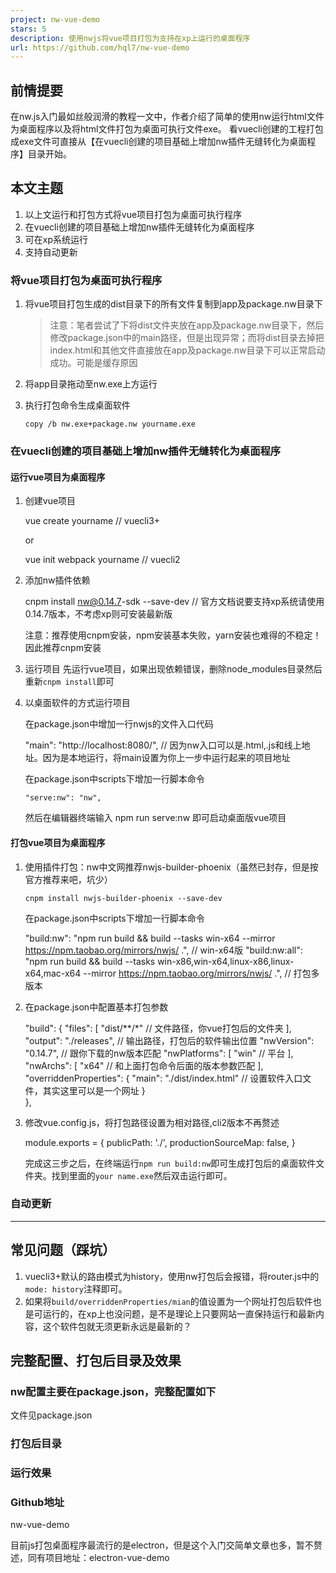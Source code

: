 ```yaml
---
project: nw-vue-demo
stars: 5
description: 使用nwjs将vue项目打包为支持在xp上运行的桌面程序
url: https://github.com/hql7/nw-vue-demo
---
```


前情提要
----

在nw.js入门最如丝般润滑的教程一文中，作者介绍了简单的使用nw运行html文件为桌面程序以及将html文件打包为桌面可执行文件exe。 看vuecli创建的工程打包成exe文件可直接从【在vuecli创建的项目基础上增加nw插件无缝转化为桌面程序】目录开始。

本文主题
----

1.  以上文运行和打包方式将vue项目打包为桌面可执行程序
2.  在vuecli创建的项目基础上增加nw插件无缝转化为桌面程序
3.  可在xp系统运行
4.  支持自动更新

### 将vue项目打包为桌面可执行程序

1.  将vue项目打包生成的dist目录下的所有文件复制到app及package.nw目录下
    
    > 注意：笔者尝试了下将dist文件夹放在app及package.nw目录下，然后修改package.json中的main路径，但是出现异常；而将dist目录去掉把index.html和其他文件直接放在app及package.nw目录下可以正常启动成功。可能是缓存原因
    
2.  将app目录拖动至nw.exe上方运行
    
3.  执行打包命令生成桌面软件
    
    ```
    copy /b nw.exe+package.nw yourname.exe
    ```
    

### 在vuecli创建的项目基础上增加nw插件无缝转化为桌面程序

#### 运行vue项目为桌面程序

1.  创建vue项目
    
    vue create yourname  // vuecli3+
    
    or
    
    vue init webpack yourname // vuecli2
    
2.  添加nw插件依赖
    
    cnpm install nw@0.14.7\-sdk \--save\-dev  // 官方文档说要支持xp系统请使用0.14.7版本，不考虑xp则可安装最新版
    
    注意：推荐使用cnpm安装，npm安装基本失败，yarn安装也难得的不稳定！因此推荐cnpm安装
    
3.  运行项目 先运行vue项目，如果出现依赖错误，删除node\_modules目录然后重新`cnpm install`即可
    
4.  以桌面软件的方式运行项目
    
    在package.json中增加一行nwjs的文件入口代码
    
    "main": "http://localhost:8080/", // 因为nw入口可以是.html,.js和线上地址。因为是本地运行，将main设置为你上一步中运行起来的项目地址
    
    在package.json中scripts下增加一行脚本命令
    
    ```
    "serve:nw": "nw",
    ```
    
    然后在编辑器终端输入 npm run serve:nw 即可启动桌面版vue项目
    

#### 打包vue项目为桌面程序

1.  使用插件打包：nw中文网推荐nwjs-builder-phoenix（虽然已封存，但是按官方推荐来吧，坑少）
    
    ```
    cnpm install nwjs-builder-phoenix --save-dev
    ```
    
    在package.json中scripts下增加一行脚本命令
    
    "build:nw": "npm run build && build --tasks win-x64 --mirror https://npm.taobao.org/mirrors/nwjs/ .", // win-x64版
    "build:nw:all": "npm run build && build --tasks win-x86,win-x64,linux-x86,linux-x64,mac-x64 --mirror https://npm.taobao.org/mirrors/nwjs/ .", // 打包多版本
    
2.  在package.json中配置基本打包参数
    
    "build": {
    	"files": \[
      		"dist/\*\*/\*"  // 文件路径，你vue打包后的文件夹
    	\],
    	"output": "./releases", // 输出路径，打包后的软件输出位置
    	"nwVersion": "0.14.7", // 跟你下载的nw版本匹配
    	"nwPlatforms": \[
      		"win" // 平台
    	\],
    	"nwArchs": \[
      		"x64" // 和上面打包命令后面的版本参数匹配
    	\],
    	"overriddenProperties": {
     	    "main": "./dist/index.html" // 设置软件入口文件，其实这里可以是一个网址
    	}	
    },
    
3.  修改vue.config.js，将打包路径设置为相对路径,cli2版本不再赘述
    
    module.exports \= {
    	publicPath: './',
    	productionSourceMap: false,
    }
    
    完成这三步之后，在终端运行`npm run build:nw`即可生成打包后的桌面软件文件夹。找到里面的`your name.exe`然后双击运行即可。

### 自动更新

* * *

常见问题（踩坑）
--------

1.  vuecli3+默认的路由模式为history，使用nw打包后会报错，将router.js中的`mode: history`注释即可。
2.  如果将`build/overriddenProperties/mian`的值设置为一个网址打包后软件也是可运行的，在xp上也没问题，是不是理论上只要网站一直保持运行和最新内容，这个软件包就无须更新永远是最新的？

完整配置、打包后目录及效果
-------------

### nw配置主要在package.json，完整配置如下

文件见package.json

### 打包后目录

### 运行效果

### Github地址

nw-vue-demo

目前js打包桌面程序最流行的是electron，但是这个入门交简单文章也多，暂不赘述，同有项目地址：electron-vue-demo
